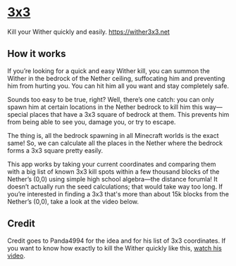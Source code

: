 # [3x3](https://wither3x3.net)

Kill your Wither quickly and easily. https://wither3x3.net

## How it works

If you’re looking for a quick and easy Wither kill, you can summon the Wither in the bedrock of the Nether ceiling, suffocating him and preventing him from hurting you. You can hit him all you want and stay completely safe.

Sounds too easy to be true, right? Well, there’s one catch: you can only spawn him at certain locations in the Nether bedrock to kill him this way—special places that have a 3x3 square of bedrock at them. This prevents him from being able to see you, damage you, or try to escape.

The thing is, all the bedrock spawning in all Minecraft worlds is the exact same! So, we can calculate all the places in the Nether where the bedrock forms a 3x3 square pretty easily.

This app works by taking your current coordinates and comparing them with a big list of known 3x3 kill spots within a few thousand blocks of the Nether’s (0,0) using simple high school algebra—the distance forumla! It doesn’t actually run the seed calculations; that would take way too long. If you’re interested in finding a 3x3 that's more than about 15k blocks from the Nether’s (0,0), take a look at the video below.

## Credit

Credit goes to Panda4994 for the idea and for his list of 3x3 coordinates. If you want to know how exactly to kill the Wither quickly like this, [watch his video](https://youtu.be/hx4I2zz_6do).

